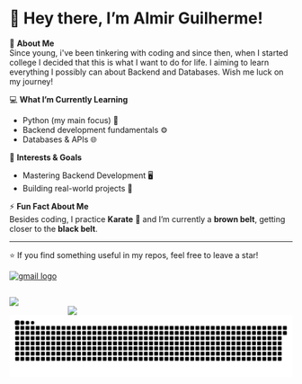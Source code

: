 # 🤟 Hey there, I’m Almir Guilherme!  

🎯 **About Me**  
Since young, i've been tinkering with coding and since then, when I started college I decided that this is what I want to do for life. I aiming to learn everything I possibly can about Backend and Databases. Wish me luck on my journey!

💻 **What I’m Currently Learning**  
- Python (my main focus) 🐍  
- Backend development fundamentals ⚙️  
- Databases & APIs 🌐  

🚀 **Interests & Goals**  
- Mastering Backend Development 🖥️  
- Building real-world projects 🔨  

⚡ **Fun Fact About Me**  
Besides coding, I practice **Karate** 🥋 and I’m currently a **brown belt**, getting closer to the **black belt**.

---
⭐ If you find something useful in my repos, feel free to leave a star!

<div align="left">
  <a href="aguilherme518@gmail.com" target="_blank">
    <img src="https://raw.githubusercontent.com/maurodesouza/profile-readme-generator/master/src/assets/icons/social/gmail/default.svg" width="52" height="40" alt="gmail logo"  />
  </a>
</div>

##

<p align="center">
  <img align="left" width="400px" src="https://github-readme-stats.vercel.app/api/top-langs/?username=Megabruxix&layout=compact&hide_border=true&title_color=b81414&text_color=b81414&bg_color=111111" />
  <img align="right" width="400px" src="https://github-readme-stats.vercel.app/api?username=Megabruxix&show_icons=true&count_private=true&hide_border=true&title_color=b81414&icon_color=b81414&text_color=b81414&bg_color=111111&include_all_commits=true" />
</p>

<img src="https://raw.githubusercontent.com/Megabruxix/Megabruxix/output/snake.svg" alt="Snake animation" />
